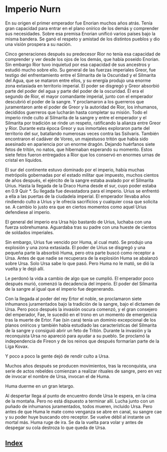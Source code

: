 # Imperio Nurn

En su origen el primer emperador fue Enorian muchos años atrás. Tenía gran capacidad para entrar en el plano onírico de los demás y comprender sus necesidades. Sobre esa premisa Enorian unificó varios países bajo la misma bandera. Se ganó el respeto y amistad de los distintos pueblos y dio una visión prospera a su nación.

Cinco generaciones después su predecesor Rior no tenía esa capacidad de comprender y ver desde los ojos de los demás, que había poseído Enorian. Sin embargo Rior tuvo inquietud por esa capacidad de sus ancestros y estudió mucho sobre ello. Su general de las fuerzas imperiales Greor, fue testigo del enfrentamiento entre el Silmarita de la Oscuridad y el Silmarita del Agua, que se mataron entre ellos, y su energía produjo una enorme zona extasiada en territorio imperial. El poder se disgregó y Greor absorbió parte del poder del agua y parte del poder de la oscuridad. Él era el segundo de Rior, el mayor comandante imperial, junto con el emperador descubrió el poder de la sangre. Y proclamaron a los guerreros que juramentaron ante el poder de Greor y la autoridad de Rior, los inhumanos, decididos guerreros que lucharán hasta completar su misión. Todo el imperio rinde culto al Silmarita de la sangre y entre el emperador y el Silmarita por tradición se rinde un respeto, ratificando la alianza entre Greor y Rior. Durante esta época Greor y sus inmortales exploraron parte del territorio del sur, batallando numerosas veces contra las Ssilvaris. También encontraron el cadáver de Voreo, un majestuoso tritón que había sido asesinado en apariencia por un enorme dragón. Dejando huérfanos siete fetos de tritón, no natos, que hibernaban esperando su momento. Estos siete fetos fueron entregados a Rior que los conservó en enormes urnas de cristal en líquidos.

El sur del continente estuvo dominado por el imperio, había muchas metrópolis gobernadas por el estado militar que impuesto, muchos cientos de años después, el ejército de la sangre estaba avalado por el Silmarita Urius. Hasta la llegada de la Draco Huma desde el sur, cuyo poder estaba en 0.9 Quir *. Su llegada fue devastadora para el imperio. Urius se enfrentó a ella a las puertas de la ciudadela imperial. El emperador llevaba años rindiendo culto a Urius y le ofrecía sacrificios y cualquier cosa que solicita se. A cambio lo justo era que en ciertos momentos como aquel Urius defendiese al imperio.

El general del imperio era Ursa hijo bastardo de Urius, luchaba con una fuerza sobrehumana. Aguardaba tras su padre con una hueste de cientos de soldados imperiales.

Sin embargo, Urius fue vencido por Huma, al cual mató. Se produjo una explosión y una zona extasiada. El poder de Urius se disgregó y una pequeña parte la absorbió Huma, pero otra parte buscó como receptor a Ursa. Antes de que nadie se recuperara de la explosión Huma se abalanzó sobre Ursa. Solo Ursa sabe lo que pasó. Pero Huma no le mató, se dió la vuelta y le dejó allí.

Le perdonó la vida a cambio de algo que se cumplió. El emperador poco después murió, comenzó la decadencia del imperio. El poder del Silmarita de la sangre al igual que el imperio fue degenerando.

Con la llegada al poder del rey Ertor el noble, se proclamaron siete inhumanos juramentados bajo la tradición de la sangre, bajo el dictamen de Ursa. Pero poco después la invasión oscura comenzó, y el gran consejero del emperador, Fae, le sucedió en el trono en un momento de emergencia tras la muerte de Ertor. Fae (sin cara) tenía un dominio excepcional de los planos oníricos y también había estudiado las características del Silmarita de la sangre y consiguió abrir un feto de Tritón. Durante la invasión y la reconquista Ursa no apareció para ayudar a su pueblo. Se proclamó la independencia de Fireon y de los reinos que después formarían parte de la Liga Kovax.

Y poco a poco la gente dejó de rendir culto a Ursa.

Muchos años después se producen movimientos, tras la reconquista, una serie de actos rebeldes comienzan a realizar rituales de sangre, pero en vez de invocar el nombre de Ursa, invocan el de Huma.

Huma duerme en un gran letargo.

Al despertar llega al punto de encuentro donde Ursa le espera, en la cima de la montaña. Pero no está dispuesto a terminar allí. Lucha junto con un puñado de inhumanos juramentados, todos mueren, incluido Ursa. Pero antes de que Huma le mate como venganza se abre en canal, su sangre cae y su poder huye buscando otro receptor. Se vuelve débil al instante un mortal más. Huma ruge de ira. Se da la vuelta para volar y antes de despegar su cola destroza lo que queda de Ursa.

## [Index](./README.md)
